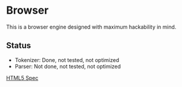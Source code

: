 # Browser
This is a browser engine designed with maximum hackability in mind.

## Status
* Tokenizer: Done, not tested, not optimized
* Parser: Not done, not tested, not optimized

[HTML5 Spec](https://html.spec.whatwg.org/multipage/)
